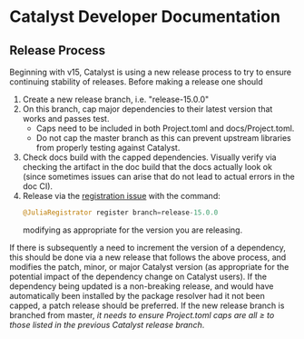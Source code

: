 # Catalyst Developer Documentation

## Release Process
Beginning with v15, Catalyst is using a new release process to try to ensure
continuing stability of releases. Before making a release one should

1. Create a new release branch, i.e. "release-15.0.0"
2. On this branch, cap major dependencies to their latest version that works and
   passes test.
   - Caps need to be included in both Project.toml and docs/Project.toml.
   - Do not cap the master branch as this can prevent upstream libraries from
     properly testing against Catalyst.
3. Check docs build with the capped dependencies. Visually verify via checking
   the artifact in the doc build that the docs actually look ok (since sometimes
   issues can arise that do not lead to actual errors in the doc CI).
4. Release via the [registration
   issue](https://github.com/SciML/JumpProcesses.jl/issues/73) with the
   command:
    ```julia
    @JuliaRegistrator register branch=release-15.0.0
    ```
    modifying as appropriate for the version you are releasing.

If there is subsequently a need to increment the version of a dependency, this
should be done via a new release that follows the above process, and modifies
the patch, minor, or major Catalyst version (as appropriate for the potential
impact of the dependency change on Catalyst users). If the dependency being
updated is a non-breaking release, and would have automatically been installed
by the package resolver had it not been capped, a patch release should be
preferred. If the new release branch is branched from master, *it needs to
ensure Project.toml caps are all ≥ to those listed in the previous Catalyst
release branch*.